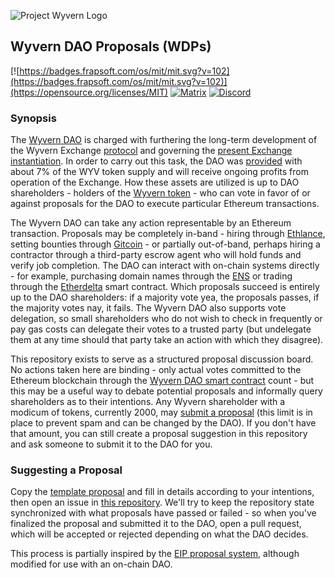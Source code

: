 ![Project Wyvern Logo](https://media.githubusercontent.com/media/ProjectWyvern/wyvern-branding/master/logo/logo-square-red-transparent-200x200.png?raw=true "Project Wyvern Logo")

## Wyvern DAO Proposals (WDPs)

[![https://badges.frapsoft.com/os/mit/mit.svg?v=102](https://badges.frapsoft.com/os/mit/mit.svg?v=102)](https://opensource.org/licenses/MIT) [![Matrix](https://matrix.to/img/matrix-badge.svg)](https://riot.im/app/#/room/#projectwyvern:matrix.org) [![Discord](https://user-images.githubusercontent.com/7288322/34429152-141689f8-ecb9-11e7-8003-b5a10a5fcb29.png)](https://discord.gg/dZZdybs)

### Synopsis

The [Wyvern DAO](https://dao.projectwyvern.com) is charged with furthering the long-term development of the Wyvern Exchange [protocol](https://github.com/ProjectWyvern/wyvern-protocol/blob/master/build/whitepaper.pdf) and governing the [present Exchange instantiation](https://exchange.projectwyvern.com). In order to carry out this task, the DAO was [provided](https://etherscan.io/tx/0x8894de7a6beff93187722f19fa8b02ee217f19067e98b0188203891e8b4f80f2) with about 7% of the WYV token supply and will receive ongoing profits from operation of the Exchange. How these assets are utilized is up to DAO shareholders - holders of the [Wyvern token](https://token.projectwyvern.com) - who can vote in favor of or against proposals for the DAO to execute particular Ethereum transactions.

The Wyvern DAO can take any action representable by an Ethereum transaction. Proposals may be completely in-band - hiring through [Ethlance](https://ethlance.com/), setting bounties through [Gitcoin](https://gitcoin.co/) - or partially out-of-band, perhaps hiring a contractor through a third-party escrow agent who will hold funds and verify job completion. The DAO can interact with on-chain systems directly - for example, purchasing domain names through the [ENS](https://ens.domains/) or trading through the [Etherdelta](https://etherdelta.com) smart contract. Which proposals succeed is entirely up to the DAO shareholders: if a majority vote yea, the proposals passes, if the majority votes nay, it fails. The Wyvern DAO also supports vote delegation, so small shareholders who do not wish to check in frequently or pay gas costs can delegate their votes to a trusted party (but undelegate them at any time should that party take an action with which they disagree).

This repository exists to serve as a structured proposal discussion board. No actions taken here are binding - only actual votes committed to the Ethereum blockchain through the [Wyvern DAO smart contract](https://etherscan.io/address/wyverndao.eth) count - but this may be a useful way to debate potential proposals and informally query shareholders as to their intentions. Any Wyvern shareholder with a modicum of tokens, currently 2000, may [submit a proposal](https://dao.projectwyvern.com/proposals/create) (this limit is in place to prevent spam and can be changed by the DAO). If you don't have that amount, you can still create a proposal suggestion in this repository and ask someone to submit it to the DAO for you.

### Suggesting a Proposal

Copy the [template proposal](wdp-X.md) and fill in details according to your intentions, then open an issue in [this repository](https://github.com/ProjectWyvern/WDPs/issues). We'll try to keep the repository state synchronized with what proposals have passed or failed - so when you've finalized the proposal and submitted it to the DAO, open a pull request, which will be accepted or rejected depending on what the DAO decides. 

This process is partially inspired by the [EIP proposal system](https://github.com/ethereum/EIPs), although modified for use with an on-chain DAO.
